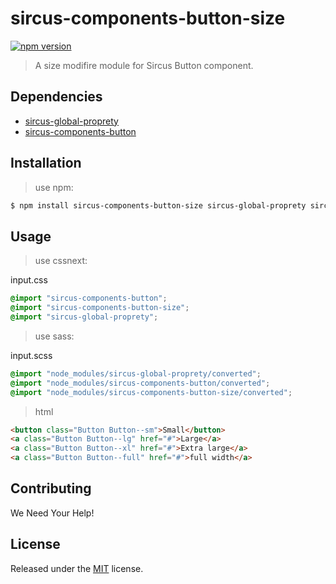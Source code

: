 # sircus-components-button-size

[![npm version](https://img.shields.io/npm/v/sircus-components-button-size.svg?style=flat)](https://www.npmjs.com/package/sircus-components-button-size)

> A size modifire module for Sircus Button component.

## Dependencies
- [sircus-global-proprety](https://github.com/sircus/global-property)
- [sircus-components-button](https://github.com/sircus/components-button)


## Installation

> use npm:

```bash
$ npm install sircus-components-button-size sircus-global-proprety sircus-components-button
```

## Usage

> use cssnext:

input.css
```css
@import "sircus-components-button";
@import "sircus-components-button-size";
@import "sircus-global-proprety";
```

> use sass:

input.scss
```css
@import "node_modules/sircus-global-proprety/converted";
@import "node_modules/sircus-components-button/converted";
@import "node_modules/sircus-components-button-size/converted";
```


> html

```html
<button class="Button Button--sm">Small</button>
<a class="Button Button--lg" href="#">Large</a>
<a class="Button Button--xl" href="#">Extra large</a>
<a class="Button Button--full" href="#">full width</a>
```


## Contributing

We Need Your Help!


## License
Released under the [MIT](https://github.com/sircus/license/blob/master/LICENSE) license.
